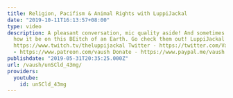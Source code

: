 ```yaml
---
title: Religion, Pacifism & Animal Rights with LuppiJackal
date: "2019-10-11T16:13:57+08:00"
type: video
description: A pleasant conversation, mic quality aside! And sometimes that just be
  how it be on this BEitch of an Earth. Go check them out! LuppiJackal's channel -
  https://www.twitch.tv/theluppijackal Twitter - https://twitter.com/VaushV Patreon
  - https://www.patreon.com/vaush Donate - https://www.paypal.me/vaush
publishdate: "2019-05-31T20:35:25.000Z"
url: /vaush/unSCld_43mg/
providers:
  youtube:
    id: unSCld_43mg
---
```

